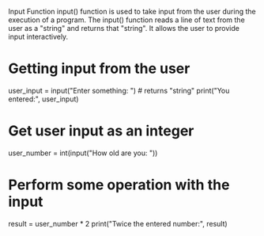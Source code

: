 Input Function
input() function is used to take input from the user during the execution of a program. The input() function reads a line of text from the user as a "string" and returns that "string". It allows the user to provide input interactively.
# Getting input from the user
user_input = input("Enter something: ") # returns "string"
print("You entered:", user_input)
# Get user input as an integer
user_number = int(input("How old are you: "))

# Perform some operation with the input
result = user_number * 2
print("Twice the entered number:", result)